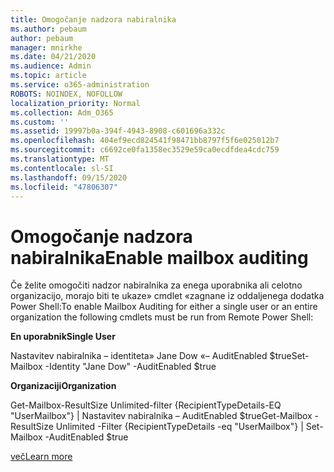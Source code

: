 ```yaml
---
title: Omogočanje nadzora nabiralnika
ms.author: pebaum
author: pebaum
manager: mnirkhe
ms.date: 04/21/2020
ms.audience: Admin
ms.topic: article
ms.service: o365-administration
ROBOTS: NOINDEX, NOFOLLOW
localization_priority: Normal
ms.collection: Adm_O365
ms.custom: ''
ms.assetid: 19997b0a-394f-4943-8908-c601696a332c
ms.openlocfilehash: 404ef9ecd824541f98471bb8797f5f6e025012b7
ms.sourcegitcommit: c6692ce0fa1358ec3529e59ca0ecdfdea4cdc759
ms.translationtype: MT
ms.contentlocale: sl-SI
ms.lasthandoff: 09/15/2020
ms.locfileid: "47806307"
---
```

# <a name="enable-mailbox-auditing"></a><span data-ttu-id="14adb-102">Omogočanje nadzora nabiralnika</span><span class="sxs-lookup"><span data-stu-id="14adb-102">Enable mailbox auditing</span></span>

<span data-ttu-id="14adb-103">Če želite omogočiti nadzor nabiralnika za enega uporabnika ali celotno organizacijo, morajo biti te ukaze» cmdlet «zagnane iz oddaljenega dodatka Power Shell:</span><span class="sxs-lookup"><span data-stu-id="14adb-103">To enable Mailbox Auditing for either a single user or an entire organization the following cmdlets must be run from Remote Power Shell:</span></span>
  
 <span data-ttu-id="14adb-104">**En uporabnik**</span><span class="sxs-lookup"><span data-stu-id="14adb-104">**Single User**</span></span>
  
<span data-ttu-id="14adb-105">Nastavitev nabiralnika – identiteta» Jane Dow «– AuditEnabled $true</span><span class="sxs-lookup"><span data-stu-id="14adb-105">Set-Mailbox -Identity "Jane Dow" -AuditEnabled $true</span></span>
  
 <span data-ttu-id="14adb-106">**Organizaciji**</span><span class="sxs-lookup"><span data-stu-id="14adb-106">**Organization**</span></span>
  
<span data-ttu-id="14adb-107">Get-Mailbox-ResultSize Unlimited-filter {RecipientTypeDetails-EQ "UserMailbox"} | Nastavitev nabiralnika – AuditEnabled $true</span><span class="sxs-lookup"><span data-stu-id="14adb-107">Get-Mailbox -ResultSize Unlimited -Filter {RecipientTypeDetails -eq "UserMailbox"} | Set-Mailbox -AuditEnabled $true</span></span>
  
[<span data-ttu-id="14adb-108">več</span><span class="sxs-lookup"><span data-stu-id="14adb-108">Learn more</span></span>](https://docs.microsoft.com/microsoft-365/compliance/enable-mailbox-auditing)
  


